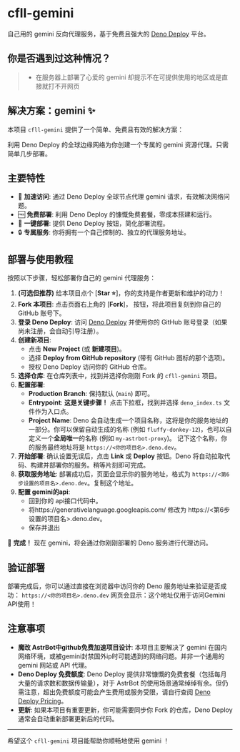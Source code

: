 # cfll-gemini

自己用的 gemini 反向代理服务，基于免费且强大的 [Deno Deploy](https://deno.com/deploy) 平台。

## 你是否遇到过这种情况？

> *   在服务器上部署了心爱的 gemini
却提示不在可提供使用的地区或是直接就打不开网页


## 解决方案：gemini ✨

本项目 `cfll-gemini` 提供了一个简单、免费且有效的解决方案：

利用 Deno Deploy 的全球边缘网络为你创建一个专属的 gemini 资源代理。只需简单几步部署。

## 主要特性

*   🚀 **加速访问**: 通过 Deno Deploy 全球节点代理 gemini 请求，有效解决网络问题。
*   🆓 **免费部署**: 利用 Deno Deploy 的慷慨免费套餐，零成本搭建和运行。
*   🔧 **一键部署**: 提供 Deno Deploy 按钮，简化部署流程。
*   🔒 **专属服务**: 你将拥有一个自己控制的、独立的代理服务地址。

## 部署与使用教程

按照以下步骤，轻松部署你自己的 gemini 代理服务：

1.  **(可选但推荐)** 给本项目点个 [**Star ⭐**]，你的支持是作者更新和维护的动力！
2.  **Fork 本项目**: 点击页面右上角的 [**Fork**]， 按钮，将此项目复刻到你自己的 GitHub 账号下。
3.  **登录 Deno Deploy**: 访问 [Deno Deploy](https://dash.deno.com/) 并使用你的 GitHub 账号登录（如果尚未注册，会自动引导注册）。
4.  **创建新项目**:
    *   点击 **New Project** (或 **新建项目**)。
    *   选择 **Deploy from GitHub repository** (带有 GitHub 图标的那个选项)。
    *   授权 Deno Deploy 访问你的 GitHub 仓库。
5.  **选择仓库**: 在仓库列表中，找到并选择你刚刚 Fork 的 `cfll-gemini` 项目。
6.  **配置部署**:
    *   **Production Branch**: 保持默认 (`main`) 即可。
    *   **Entrypoint**: **这是关键步骤！** 点击下拉框，找到并选择 `deno_index.ts` 文件作为入口点。
    *   **Project Name**: Deno 会自动生成一个项目名称，这将是你的服务地址的一部分。你可以保留自动生成的名称 (例如 `fluffy-donkey-12`)，也可以自定义一个**全局唯一**的名称 (例如 `my-astrbot-proxy`)。 记下这个名称，你的服务最终地址将是 `https://<你的项目名>.deno.dev`。
7.  **开始部署**: 确认设置无误后，点击 **Link** 或 **Deploy** 按钮。Deno 将自动拉取代码、构建并部署你的服务。稍等片刻即可完成。
8.  **获取服务地址**: 部署成功后，页面会显示你的服务地址，格式为 `https://<第6步设置的项目名>.deno.dev`。复制这个地址。
9.  **配置 gemini的api**:
    *   回到你的 api接口代码中。
    *   将https://generativelanguage.googleapis.com/ 修改为 https://<第6步设置的项目名>.deno.dev。
    *   保存并退出

🎉 **完成！** 现在 gemini，将会通过你刚刚部署的 Deno 服务进行代理访问。

## 验证部署

部署完成后，你可以通过直接在浏览器中访问你的 Deno 服务地址来验证是否成功：
`https://<你的项目名>.deno.dev`
网页会显示：这个地址仅用于访问Gemini API使用！


## 注意事项

*   **魔改 AstrBot中github免费加速项目设计**: 本项目主要解决了 gemini 在国内网络环境，或被gemini封禁国外ip时可能遇到的网络问题。并非一个通用的 gemini 网站或 API 代理。
*   **Deno Deploy 免费额度**: Deno Deploy 提供非常慷慨的免费套餐（包括每月大量的请求数和数据传输量），对于 AstrBot 的使用场景通常绰绰有余。但仍需注意，超出免费额度可能会产生费用或服务受限，请自行查阅 [Deno Deploy Pricing](https://deno.com/deploy/pricing)。
*   **更新**: 如果本项目有重要更新，你可能需要同步你 Fork 的仓库，Deno Deploy 通常会自动重新部署更新后的代码。

---

希望这个 `cfll-gemini` 项目能帮助你顺畅地使用 gemini ！
